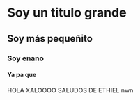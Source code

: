 # Soy un titulo grande
## Soy más pequeñito
### Soy enano
#### Ya pa que
HOLA XALOOOO
SALUDOS DE ETHIEL nwn
